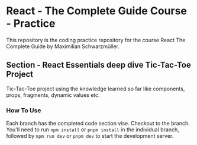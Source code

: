 # React - The Complete Guide Course - Practice

This repository is the coding practice repository for the course React The Complete Guide by Maximilian Schwarzmüller.

## Section - React Essentials deep dive Tic-Tac-Toe Project

Tic-Tac-Toe project using the knowledge learned so far like components, props, fragments, dynamic values etc.

### How To Use

Each branch has the completed code section vise. Checkout to the branch.
You'll need to run `npm install` or `pnpm install` in the individual branch, followed by `npm run dev` or `pnpm dev` to start the development server.
